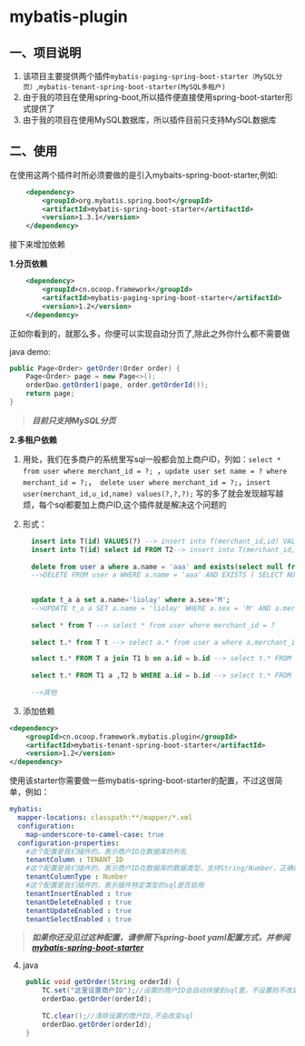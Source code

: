mybatis-plugin
==================
一、项目说明
------------------
1. 该项目主要提供两个插件`mybatis-paging-spring-boot-starter（MySQL分页）`,`mybatis-tenant-spring-boot-starter(MySQL多租户)`
2. 由于我的项目在使用spring-boot,所以插件便直接使用spring-boot-starter形式提供了
3. 由于我的项目在使用MySQL数据库，所以插件目前只支持MySQL数据库


二、使用
------------------
在使用这两个插件时所必须要做的是引入mybaits-spring-boot-starter,例如:
```xml
    <dependency>
        <groupId>org.mybatis.spring.boot</groupId>
        <artifactId>mybatis-spring-boot-starter</artifactId>
        <version>1.3.1</version>
    </dependency>
```
接下来增加依赖

**1.分页依赖**
```xml
    <dependency>
        <groupId>cn.ocoop.framework</groupId>
        <artifactId>mybatis-paging-spring-boot-starter</artifactId>
        <version>1.2</version>
    </dependency>
```
正如你看到的，就那么多，你便可以实现自动分页了,除此之外你什么都不需要做

java demo:
```java
public Page<Order> getOrder(Order order) {
    Page<Order> page = new Page<>();
    orderDao.getOrder1(page, order.getOrderId());
    return page;
}
```
>_**目前只支持MySQL分页**_


**2.多租户依赖**
1. 用处，我们在多商户的系统里写sql一般都会加上商户ID，列如：`select * from user where merchant_id = ?; `，`update user set name = ? where merchant_id = ?;`，` delete user where merchant_id = ?;`，`insert user(merchant_id,u_id,name) values(?,?,?);`
写的多了就会发现越写越烦，每个sql都要加上商户ID,这个插件就是解决这个问题的
2. 形式：
   ```sql
     insert into T(id) VALUES(?) --> insert into T(merchant_id,id) VALUES(?,?)
     insert into T(id) select id FROM T2--> insert into T(merchant_id,id) select merchant_id,id FROM T2 where merchant_id = ?
     
     delete from user a where a.name = 'aaa' and exists(select null from member a where a.name like '%aa%'); 
     -->DELETE FROM user a WHERE a.name = 'aaa' AND EXISTS ( SELECT NULL FROM member a WHERE a.name LIKE '%aa%' ) AND a.merchant_id = 'aaaa'

     
     update t_a a set a.name='liolay' where a.sex='M';
     -->UPDATE t_a a SET a.name = 'liolay' WHERE a.sex = 'M' AND a.merchant_id = 'aaaa';
  
     select * from T --> select * from user where merchant_id = ?
    
     select t.* from T t --> select a.* from user a where a.merchant_id = ?

     select t.* FROM T a join T1 b on a.id = b.id --> select t.* FROM T a join T1 b on a.id = b.id where a.merchant_id = ?
    
     select t.* FROM T1 a ,T2 b WHERE a.id = b.id --> select t.* FROM T1 a ,T2 b WHERE a.id = b.id and a.merchant_id = ?
     
     -->其他 
   ``` 
  
3. 添加依赖
```xml
<dependency>
    <groupId>cn.ocoop.framework.mybatis.plugin</groupId>
    <artifactId>mybatis-tenant-spring-boot-starter</artifactId>
    <version>1.2</version>
</dependency>
```
使用该starter你需要做一些mybatis-spring-boot-starter的配置，不过这很简单，例如：
```yaml
mybatis:
  mapper-locations: classpath:**/mapper/*.xml
  configuration:
    map-underscore-to-camel-case: true
  configuration-properties:
    #这个配置是我们插件的，表示商户ID在数据库的列名
    tenantColumn : TENANT_ID 
    #这个配置是我们插件的，表示商户ID在数据库的数据类型，支持String/Number，正确的数据类型能够更好的使用索引
    tenantColumnType : Number
    #这个配置是我们插件的，表示插件特定类型的sql是否启用
    tenantInsertEnabled : true
    tenantDeleteEnabled : true
    tenantUpdateEnabled : true
    tenantSelectEnabled : true
```
>_**如果你还没见过这种配置，请参照下spring-boot yaml配置方式，并参阅[mybatis-spring-boot-starter](https://github.com/mybatis/spring-boot-starter "https://github.com/mybatis/spring-boot-starter")**_

4. java
```java
    public void getOrder(String orderId) {
        TC.set("这里设置商户ID");//设置的商户ID会自动拼接到sql里，不设置则不改变sql
        orderDao.getOrder(orderId);
        
        TC.clear();//清除设置的商户ID,不会改变sql
        orderDao.getOrder(orderId);
    }
```


    
    


